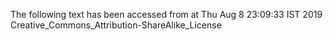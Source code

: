 The following text has been accessed from at Thu Aug 8 23:09:33 IST 2019
Creative_Commons_Attribution-ShareAlike_License
